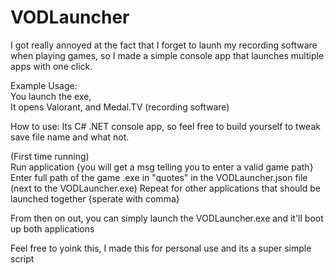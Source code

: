 # VODLauncher
I got really annoyed at the fact that I forget to launh my recording software when playing games, so I made a simple console app that launches multiple apps with one click.
  
Example Usage:   
You launch the exe,  
It opens Valorant, and Medal.TV (recording software)  

How to use:
Its C# .NET console app, so feel free to build yourself to tweak save file name and what not. 

(First time running)  
Run application {you will get a msg telling you to enter a valid game path}  
Enter full path of the game .exe in "quotes" in the VODLauncher.json file (next to the VODLauncher.exe) 
Repeat for other applications that should be launched together {sperate with comma}  

From then on out, you can simply launch the VODLauncher.exe and it'll boot up both applications

Feel free to yoink this, I made this for personal use and its a super simple script
